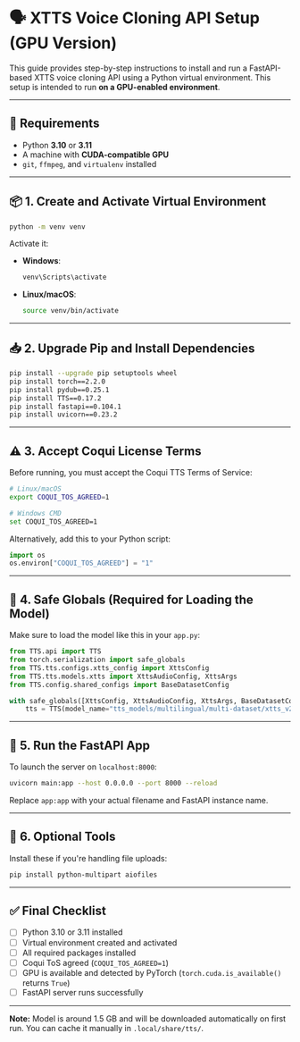 # 🗣️ XTTS Voice Cloning API Setup (GPU Version)

This guide provides step-by-step instructions to install and run a FastAPI-based XTTS voice cloning API using a Python virtual environment. This setup is intended to run **on a GPU-enabled environment**.

---

## 🔧 Requirements

- Python **3.10** or **3.11**
- A machine with **CUDA-compatible GPU**
- `git`, `ffmpeg`, and `virtualenv` installed

---

## 📦 1. Create and Activate Virtual Environment

```bash
python -m venv venv
```

Activate it:

- **Windows**:

  ```bash
  venv\Scripts\activate
  ```

- **Linux/macOS**:
  ```bash
  source venv/bin/activate
  ```

---

## 📥 2. Upgrade Pip and Install Dependencies

```bash
pip install --upgrade pip setuptools wheel
pip install torch==2.2.0
pip install pydub==0.25.1
pip install TTS==0.17.2
pip install fastapi==0.104.1
pip install uvicorn==0.23.2
```

---

## ⚠️ 3. Accept Coqui License Terms

Before running, you must accept the Coqui TTS Terms of Service:

```bash
# Linux/macOS
export COQUI_TOS_AGREED=1

# Windows CMD
set COQUI_TOS_AGREED=1
```

Alternatively, add this to your Python script:

```python
import os
os.environ["COQUI_TOS_AGREED"] = "1"
```

---

## 🧠 4. Safe Globals (Required for Loading the Model)

Make sure to load the model like this in your `app.py`:

```python
from TTS.api import TTS
from torch.serialization import safe_globals
from TTS.tts.configs.xtts_config import XttsConfig
from TTS.tts.models.xtts import XttsAudioConfig, XttsArgs
from TTS.config.shared_configs import BaseDatasetConfig

with safe_globals([XttsConfig, XttsAudioConfig, XttsArgs, BaseDatasetConfig]):
    tts = TTS(model_name="tts_models/multilingual/multi-dataset/xtts_v2", gpu=True)
```

---

## 🚀 5. Run the FastAPI App

To launch the server on `localhost:8000`:

```bash
uvicorn main:app --host 0.0.0.0 --port 8000 --reload
```

Replace `app:app` with your actual filename and FastAPI instance name.

---

## 📁 6. Optional Tools

Install these if you're handling file uploads:

```bash
pip install python-multipart aiofiles
```

---

## ✅ Final Checklist

- [ ] Python 3.10 or 3.11 installed
- [ ] Virtual environment created and activated
- [ ] All required packages installed
- [ ] Coqui ToS agreed (`COQUI_TOS_AGREED=1`)
- [ ] GPU is available and detected by PyTorch (`torch.cuda.is_available()` returns `True`)
- [ ] FastAPI server runs successfully

---

**Note:** Model is around 1.5 GB and will be downloaded automatically on first run. You can cache it manually in `.local/share/tts/`.
